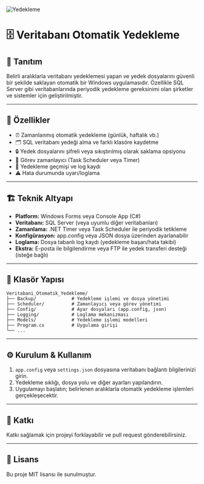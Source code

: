 ![Yedekleme](https://github.com/user-attachments/assets/024ba561-4ee7-449a-95d2-adbeff71a125)

# 🗄️ Veritabanı Otomatik Yedekleme

## 📝 Tanıtım

Belirli aralıklarla veritabanı yedeklemesi yapan ve yedek dosyalarını güvenli bir şekilde saklayan otomatik bir Windows uygulamasıdır. Özellikle SQL Server gibi veritabanlarında periyodik yedekleme gereksinimi olan şirketler ve sistemler için geliştirilmiştir.

---

## 🚀 Özellikler

- ⏰ Zamanlanmış otomatik yedekleme (günlük, haftalık vb.)
- 🗂️ SQL veritabanı yedeği alma ve farklı klasöre kaydetme
- 🔒 Yedek dosyalarını şifreli veya sıkıştırılmış olarak saklama opsiyonu
- 📅 Görev zamanlayıcı (Task Scheduler veya Timer)
- 📝 Yedekleme geçmişi ve log kaydı
- ⚠️ Hata durumunda uyarı/loglama

---

## 🏗️ Teknik Altyapı

- **Platform:** Windows Forms veya Console App (C#)
- **Veritabanı:** SQL Server (veya uyumlu diğer veritabanları)
- **Zamanlama:** .NET Timer veya Task Scheduler ile periyodik tetikleme
- **Konfigürasyon:** app.config veya JSON dosya üzerinden ayarlanabilir
- **Loglama:** Dosya tabanlı log kaydı (yedekleme başarı/hata takibi)
- **Ekstra:** E-posta ile bilgilendirme veya FTP ile yedek transferi desteği (isteğe bağlı)

---

## 📂 Klasör Yapısı

```
Veritabani_Otomatik_Yedekleme/
├── Backup/             # Yedekleme işlemi ve dosya yönetimi
├── Scheduler/          # Zamanlayıcı veya görev yönetimi
├── Config/             # Ayar dosyaları (app.config, json)
├── Logging/            # Loglama mekanizması
├── Models/             # Yedekleme işlemi modelleri
├── Program.cs          # Uygulama girişi
└── ...
```

---

## ⚙️ Kurulum & Kullanım

1. `app.config` veya `settings.json` dosyasına veritabanı bağlantı bilgilerinizi girin.
2. Yedekleme sıklığı, dosya yolu ve diğer ayarları yapılandırın.
3. Uygulamayı başlatın; belirlenen aralıklarla otomatik yedekleme işlemleri gerçekleşecektir.

---

## 🤝 Katkı

Katkı sağlamak için projeyi forklayabilir ve pull request gönderebilirsiniz.

---

## 📄 Lisans

Bu proje MIT lisansı ile sunulmuştur.

